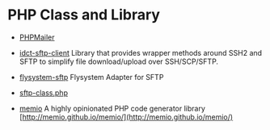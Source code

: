 # PHP Class and Library

* [PHPMailer](https://github.com/PHPMailer/PHPMailer)

* [idct-sftp-client](https://github.com/ideaconnect/idct-sftp-client) Library that provides wrapper methods around SSH2 and SFTP to simplify file download/upload over SSH/SCP/SFTP.

* [flysystem-sftp](https://github.com/thephpleague/flysystem-sftp) Flysystem Adapter for SFTP

* [sftp-class.php](https://gist.github.com/rachelbaker/e77c73f59dec2855078e)

* [memio](https://github.com/memio/memio) A highly opinionated PHP code generator library 
[http://memio.github.io/memio/](http://memio.github.io/memio/)